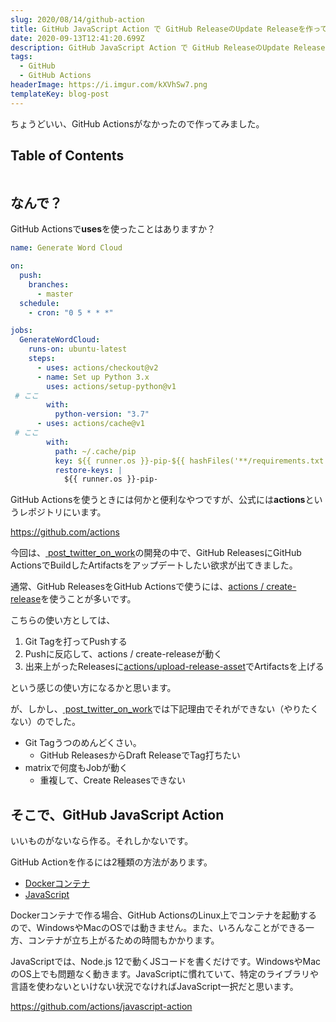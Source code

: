 ```yaml
---
slug: 2020/08/14/github-action
title: GitHub JavaScript Action で GitHub ReleaseのUpdate Releaseを作ってみた。
date: 2020-09-13T12:41:20.699Z
description: GitHub JavaScript Action で GitHub ReleaseのUpdate Releaseを作ってみた。
tags:
  - GitHub
  - GitHub Actions
headerImage: https://i.imgur.com/kXVhSw7.png
templateKey: blog-post
---
```

ちょうどいい、GitHub Actionsがなかったので作ってみました。

## Table of Contents

```toc

```

## なんで？

GitHub Actionsで**uses**を使ったことはありますか？

```yaml
name: Generate Word Cloud

on:
  push:
    branches:
      - master
  schedule:
    - cron: "0 5 * * *"

jobs:
  GenerateWordCloud:
    runs-on: ubuntu-latest
    steps:
      - uses: actions/checkout@v2
      - name: Set up Python 3.x
        uses: actions/setup-python@v1 # ここ
        with:
          python-version: "3.7"
      - uses: actions/cache@v1 # ここ
        with:
          path: ~/.cache/pip
          key: ${{ runner.os }}-pip-${{ hashFiles('**/requirements.txt') }}
          restore-keys: |
            ${{ runner.os }}-pip-
```

GitHub Actionsを使うときには何かと便利なやつですが、公式には**actions**というレポジトリにいます。

<https://github.com/actions>

今回は、[post_twitter_on_work](https://github.com/tubone24/post_twitter_on_work)の開発の中で、GitHub ReleasesにGitHub ActionsでBuildしたArtifactsをアップデートしたい欲求が出てきました。

通常、GitHub ReleasesをGitHub Actionsで使うには、[actions/create-release](https://github.com/actions/create-release)を使うことが多いです。

こちらの使い方としては、

1. Git Tagを打ってPushする
2. Pushに反応して、actions/create-releaseが動く
3. 出来上がったReleasesに[actions/upload-release-asset](https://github.com/actions/upload-release-asset)でArtifactsを上げる

という感じの使い方になるかと思います。

が、しかし、[post_twitter_on_work](https://github.com/tubone24/post_twitter_on_work)では下記理由でそれができない（やりたくない）のでした。

- Git Tagうつのめんどくさい。
  - GitHub ReleasesからDraft ReleaseでTag打ちたい
- matrixで何度もJobが動く
  - 重複して、Create Releasesできない

## そこで、GitHub JavaScript Action

いいものがないなら作る。それしかないです。

GitHub Actionを作るには2種類の方法があります。

- [Dockerコンテナ](https://docs.github.com/ja/actions/creating-actions/about-actions#docker-container-actions)
- [JavaScript](https://docs.github.com/ja/actions/creating-actions/about-actions#javascript-actions)

Dockerコンテナで作る場合、GitHub ActionsのLinux上でコンテナを起動するので、WindowsやMacのOSでは動きません。また、いろんなことができる一方、コンテナが立ち上がるための時間もかかります。

JavaScriptでは、Node.js 12で動くJSコードを書くだけです。WindowsやMacのOS上でも問題なく動きます。JavaScriptに慣れていて、特定のライブラリや言語を使わないといけない状況でなければJavaScript一択だと思います。

<https://github.com/actions/javascript-action>